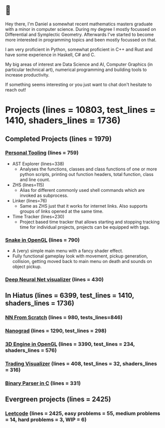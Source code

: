 # 👋
Hey there, I'm Daniel a somewhat recent mathematics masters graduate with a minor in computer science. During my degree I mostly focussed on Differential and Symplectic Geometry. Afterwards I've started to become more interested in programming topics and been mostly focussed on that.

I am very proficient in Python, somewhat proficient in C++ and Rust and have some experience in Haskell, C# and C.

My big areas of interest are Data Science and AI, Computer Graphics (in particular technical art), numerical programming and building tools to increase productivity.

If something seems interesting or you just want to chat don't hesitate to reach out!

# Projects (lines = 10803, test_lines = 1410, shaders_lines = 1736)
## Completed Projects (lines = 1979)
### [Personal Tooling](https://github.com/Daniel-Sinkin/ds_util) (lines = 759)
* AST Explorer (lines=338)
    * Analyses the functions, classes and class functions of one or more python scripts, printing out function headers, total function, class and line count.
* ZHS (lines=115)
    * Alias for different commonly used shell commands which are invoked as subprocess.
* Linker (lines=76)
    * Same as ZHS just that it works for internet links. Also supports groups of links opened at the same time.
* Time Tracker (lines=230)
    * Project based time tracker that allows starting and stopping tracking time for individual projects, projects can be equipped with tags.
### [Snake in OpenGL](https://github.com/Daniel-Sinkin/snake) (lines = 790)
* A (very) simple main menu with a fancy shader effect.
* Fully functional gameplay look with movement, pickup generation, collision, getting moved back to main menu on death and sounds on object pickup.
### [Deep Neural Net visualizer](https://github.com/Daniel-Sinkin/nn_visualizer) (lines = 430)
## In Hiatus (lines = 6399, test_lines = 1410, shaders_lines = 1736)
### [NN From Scratch](https://github.com/Daniel-Sinkin/nn_from_scratch) (lines = 980, tests_lines=846)
### [Nanograd](https://github.com/Daniel-Sinkin/nanograd) (lines = 1290, test_lines = 298)
### [3D Engine in OpenGL](https://github.com/Daniel-Sinkin/opengl) (lines = 3390, test_lines = 234, shaders_lines = 576)
### [Trading Visualizer](https://github.com/Daniel-Sinkin/trading-visualizer) (lines = 408, test_lines = 32, shaders_lines = 316)
### [Binary Parser in C](https://github.com/Daniel-Sinkin/binary_parser_in_c) (lines = 331)
## Evergreen projects (lines = 2425)
### [Leetcode](https://github.com/Daniel-Sinkin/leetcode) (lines = 2425, easy problems = 55, medium problems = 14, hard problems = 3, WIP = 6)
